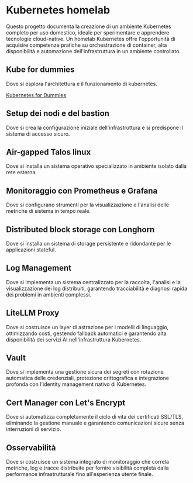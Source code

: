 # Kubernetes homelab

Questo progetto documenta la creazione di un ambiente Kubernetes completo per uso domestico, ideale per sperimentare e apprendere tecnologie cloud-native. Un homelab Kubernetes offre l'opportunità di acquisire competenze pratiche su orchestrazione di container, alta disponibilità e automazione dell'infrastruttura in un ambiente controllato.

## Kube for dummies

Dove si esplora l'architettura e il funzionamento di kubernetes.

[Kubernetes for Dummies](/knowledge-base/kube_for_dummies/)

## Setup dei nodi e del bastion
Dove si crea la configurazione iniziale dell'infrastruttura e si predispone il sistema di accesso sicuro.

## Air-gapped Talos linux 
Dove si installa un sistema operativo specializzato in ambiente isolato dalla rete esterna.

## Monitoraggio con Prometheus e Grafana
Dove si configurano strumenti per la visualizzazione e l'analisi delle metriche di sistema in tempo reale.

## Distributed block storage con Longhorn
Dove si installa un sistema di storage persistente e ridondante per le applicazioni stateful.

## Log Management
Dove si implementa un sistema centralizzato per la raccolta, l'analisi e la visualizzazione dei log distribuiti, garantendo tracciabilità e diagnosi rapida dei problemi in ambienti complessi.

## LiteLLM Proxy
Dove si costruisce un layer di astrazione per i modelli di linguaggio, ottimizzando costi, gestendo fallback automatici e garantendo alta disponibilità dei servizi AI nell'infrastruttura Kubernetes.

## Vault
Dove si implementa una gestione sicura dei segreti con rotazione automatica delle credenziali, protezione crittografica e integrazione profonda con l'identity management nativo di Kubernetes.

## Cert Manager con Let's Encrypt
Dove si automatizza completamente il ciclo di vita dei certificati SSL/TLS, eliminando la gestione manuale e garantendo comunicazioni sicure senza interruzioni di servizio.

## Osservabilità
Dove si costruisce un sistema integrato di monitoraggio che correla metriche, log e tracce distribuite per fornire visibilità completa dalla performance infrastrutturale fino all'esperienza utente finale.
